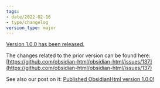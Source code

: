 ```yaml
---
tags:
- date/2022-02-16
- type/changelog
version_type: major
---
```

   
[Version 1.0.0 has been released.](https://pypi.org/project/obsidianhtml/1.0.0/)   
   
The changes related to the prior version can be found here: [https://github.com/obsidian-html/obsidian-html/issues/137](https://github.com/obsidian-html/obsidian-html/issues/137)   
   
See also our post on it: [Published ObsidianHtml version 1.0.0!](../Log/Published%20ObsidianHtml%20version%201.0.0%21.md)